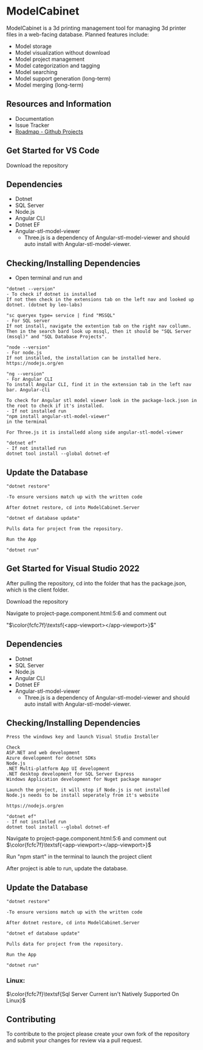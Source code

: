 # ModelCabinet
ModelCabinet is a 3d printing management tool for managing 3d printer files in a web-facing database. Planned features include:
- Model storage
- Model visualization without download
- Model project management
- Model categorization and tagging
- Model searching
- Model support generation (long-term)
- Model merging (long-term)

## **Resources and Information**
- Documentation
- Issue Tracker
- [Roadmap - Github Projects](https://github.com/orgs/CCAppDevs/projects/2)


## **Get Started for VS Code**
Download the repository

## **Dependencies**
- Dotnet
- SQL Server
- Node.js
- Angular CLI
- Dotnet EF
- Angular-stl-model-viewer
    - Three.js is a dependency of Angular-stl-model-viewer and should auto install with Angular-stl-model-viewer.

## **Checking/Installing Dependencies**

- Open terminal and run and 
```
"dotnet --version"
- To check if dotnet is installed
If not then check in the extensions tab on the left nav and looked up dotnet. (dotnet by leo-labs)

"sc queryex type= service | find "MSSQL"
- For SQL server
If not install, navigate the extention tab on the right nav collumn. Then in the search bard look up mssql, then it should be "SQL Server (mssql)" and "SQL Database Projects".

"node --version"
- For node.js
If not installed, the installation can be installed here. 
https://nodejs.org/en

"ng --version"
- For Angular CLI
To install Angular CLI, find it in the extension tab in the left nav bar. Angular-cli

To check for Angular stl model viewer look in the package-lock.json in the root to check if it's installed.
- If not installed run
"npm install angular-stl-model-viewer"
in the terminal

For Three.js it is installedd along side angular-stl-model-viewer

"dotnet ef"
- If not installed run 
dotnet tool install --global dotnet-ef
```

## **Update the Database**
```
"dotnet restore"

-To ensure versions match up with the written code

After dotnet restore, cd into ModelCabinet.Server

"dotnet ef database update"

Pulls data for project from the repository.

Run the App

"dotnet run"

```

## **Get Started for Visual Studio 2022**
After pulling the repository, cd into the folder that has the package.json, which is the client folder.

Download the repository

Navigate to project-page.component.html:5:6 and comment out

 "$`\color{fcfc7f}\textsf{<app-viewport></app-viewport>}`$"

## **Dependencies**
- Dotnet
- SQL Server
- Node.js
- Angular CLI
- Dotnet EF
- Angular-stl-model-viewer
    - Three.js is a dependency of Angular-stl-model-viewer and should auto install with Angular-stl-model-viewer.

## **Checking/Installing Dependencies**

```
Press the windows key and launch Visual Studio Installer

Check
ASP.NET and web development
Azure development for dotnet SDKs
Node.js
.NET Multi-platform App UI development
.NET desktop development for SQL Server Express
Windows Application development for Nuget package manager

Launch the project, it will stop if Node.js is not installed
Node.js needs to be install seperately from it's website

https://nodejs.org/en

"dotnet ef"
- If not installed run 
dotnet tool install --global dotnet-ef
```

Navigate to project-page.component.html:5:6 and comment out $`\color{fcfc7f}\textsf{<app-viewport></app-viewport>}`$

Run "npm start" in the terminal to launch the project client

After project is able to run, update the database.

## **Update the Database**
```
"dotnet restore"

-To ensure versions match up with the written code

After dotnet restore, cd into ModelCabinet.Server

"dotnet ef database update"

Pulls data for project from the repository.

Run the App

"dotnet run"

```


### Linux:

$`\color{fcfc7f}\textsf{Sql Server Current isn't Natively Supported On Linux}`$


## **Contributing**
To contribute to the project please create your own fork of the repository and submit your changes for review via a pull request.

